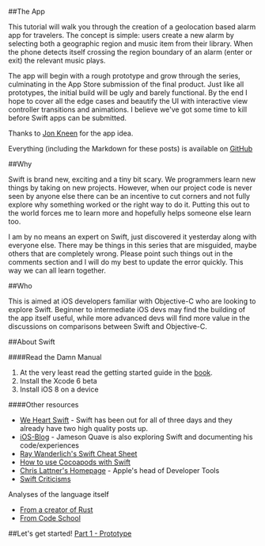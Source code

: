 ##The App


This tutorial will walk you through the creation of a geolocation based alarm app for travelers.  The concept is simple: users create a new alarm by selecting both a geographic region and music item from their library.  When the phone detects itself crossing the region boundary of an alarm (enter or exit) the relevant music plays.   

The app will begin with a rough prototype and grow through the series, culminating in the App Store submission of the final product.  Just like all prototypes, the initial build will be ugly and barely functional.  By the end I hope to cover all the edge cases and beautify the UI with interactive view controller transitions and animations. I believe we've got some time to kill before Swift apps can be submitted. 

Thanks to [Jon Kneen](http://www.linkedin.com/in/jonkneen) for the app idea.  

Everything (including the Markdown for these posts) is available on [GitHub](https://github.com/ChrisChares/swift-alarm)

##Why

Swift is brand new, exciting and a tiny bit scary.  We programmers learn new things by taking on new projects.  However, when our project code is never seen by anyone else there can be an incentive to cut corners and not fully explore why something worked or the right way to do it.  Putting this out to the world forces me to learn more and hopefully helps someone else learn too. 

I am by no means an expert on Swift, just discovered it yesterday along with everyone else.  There may be things in this series that are misguided, maybe others that are completely wrong.  Please point such things out in the comments section and I will do my best to update the error quickly.  This way we can all learn together.  

##Who

This is aimed at iOS developers familiar with Objective-C who are looking to explore Swift. Beginner to intermediate iOS devs may find the building of the app itself useful, while more advanced devs will find more value in the discussions on comparisons between Swift and Objective-C.    

##About Swift


####Read the Damn Manual
1. At the very least read the getting started guide in the [book](https://itunes.apple.com/us/book/the-swift-programming-language/id881256329?mt=11). 
2. Install the Xcode 6 beta
3. Install iOS 8 on a device

####Other resources

+ [We Heart Swift](http://www.weheartswift.com/) - Swift has been out for all of three days and they already have two high quality posts up.  
+ [iOS-Blog](http://ios-blog.co.uk/tutorials/developing-ios-apps-using-swift-part-1/) - Jameson Quave is also exploring Swift and documenting his code/experiences
+ [Ray Wanderlich's Swift Cheat Sheet](http://www.raywenderlich.com/73967/swift-cheat-sheet-and-quick-reference)
+ [How to use Cocoapods with Swift](https://medium.com/swift-programming/swift-cocoapods-da09d8ba6dd2)
+ [Chris Lattner's Homepage](http://nondot.org/sabre/) - Apple's head of Developer Tools
+ [Swift Criticisms](http://studentf.wordpress.com/2014/06/03/swift-not-quite-there-but-too-far-gone-too/)


Analyses of the language itself

+ [From a creator of Rust](http://graydon2.dreamwidth.org/5785.html)
+ [From Code School](http://blog.codeschool.com/post/87704128233/early-thoughts-on-swift-apples-new-programming)


##Let's get started!
[Part 1 - Prototype](http://chares.ghost.io/lets-make-a-swift-app-part-1/)